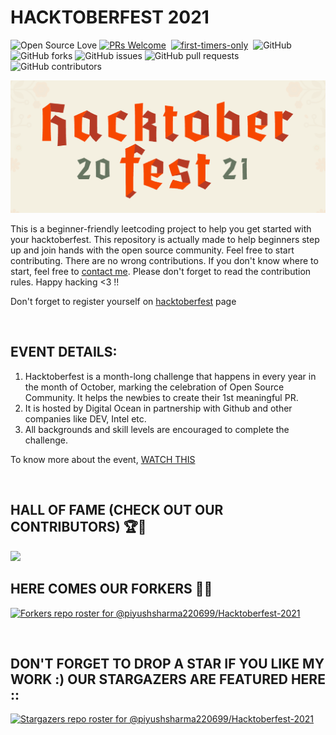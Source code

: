 # HACKTOBERFEST 2021

![Open Source Love](https://img.shields.io/badge/Open%20Source-%E2%9D%A4-red.svg)
[![PRs Welcome](https://img.shields.io/badge/PRs-welcome-brightgreen.svg?style=flat-square)](https://github.com/piyushsharma220699/Hacktoberfest-2021)&nbsp;
[![first-timers-only](https://img.shields.io/badge/first--timers--only-friendly-blue.svg?style=flat-square)](https://hacktoberfest.netlify.com/)&nbsp;
![GitHub](https://img.shields.io/github/license/piyushsharma220699/Hacktoberfest-2021.svg)
![GitHub forks](https://img.shields.io/github/forks/piyushsharma220699/Hacktoberfest-2021.svg)
![GitHub issues](https://img.shields.io/github/issues/piyushsharma220699/Hacktoberfest-2021.svg)
![GitHub pull requests](https://img.shields.io/github/issues-pr/piyushsharma220699/Hacktoberfest-2021.svg)
![GitHub contributors](https://img.shields.io/github/contributors/piyushsharma220699/Hacktoberfest-2021.svg)

<img src="https://github.com/piyushsharma220699/Hacktoberfest-2021/blob/main/Images/Hacktoberfest.jpg" alt="Hacktoberfest 2021">

This is a beginner-friendly leetcoding project to help you get started with your hacktoberfest. This repository is actually made to help beginners step up and join hands with the open source community. Feel free to start contributing. There are no wrong contributions. If you don't know where to start, feel free to <a href="https://www.linkedin.com/in/piyushsharma220699/" alt="Contact the creator">contact me</a>. Please don't forget to read the contribution rules. Happy hacking <3 !!

Don't forget to register yourself on <a href="https://hacktoberfest.digitalocean.com/" alt="Hacktoberfest 2021">hacktoberfest</a> page

<br>

## EVENT DETAILS:

1. Hacktoberfest is a month-long challenge that happens in every year in the month of October, marking the celebration of Open Source Community. It helps the newbies to create their 1st meaningful PR.
2. It is hosted by Digital Ocean in partnership with Github and other companies like DEV, Intel etc.
3. All backgrounds and skill levels are encouraged to complete the challenge.

To know more about the event, <a href="https://www.youtube.com/watch?v=MzpOQSJxHEM">WATCH THIS</a>

<br>

## HALL OF FAME (CHECK OUT OUR CONTRIBUTORS) 🏆🦸

<a href="https://github.com/piyushsharma220699/Hacktoberfest-2021/graphs/contributors">
  <img src="https://contrib.rocks/image?repo=piyushsharma220699/Hacktoberfest-2021" />
</a>

<br>

## HERE COMES OUR FORKERS 🍴🦸

[![Forkers repo roster for @piyushsharma220699/Hacktoberfest-2021](https://reporoster.com/forks/piyushsharma220699/Hacktoberfest-2021)](https://github.com/piyushsharma220699/Hacktoberfest-2021/network/members)

<br>

## DON'T FORGET TO DROP A STAR IF YOU LIKE MY WORK :) OUR STARGAZERS ARE FEATURED HERE ::
[![Stargazers repo roster for @piyushsharma220699/Hacktoberfest-2021](https://reporoster.com/stars/piyushsharma220699/Hacktoberfest-2021)](https://github.com/piyushsharma220699/Hacktoberfest-2021/stargazers)
